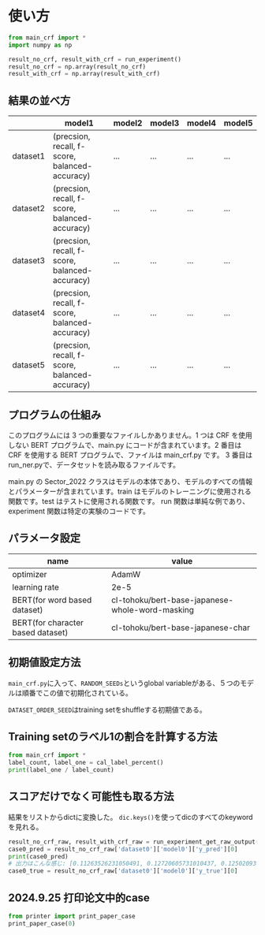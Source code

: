 # 使い方

```py
from main_crf import *
import numpy as np

result_no_crf, result_with_crf = run_experiment()
result_no_crf = np.array(result_no_crf)
result_with_crf = np.array(result_with_crf)
```
## 結果の並べ方

|      |  model1  |  model2  |  model3  |  model4  |  model5  |
| ---- | ----     | ----     | ----     | ----     | ----     |
|  dataset1  |  (precsion, recall, f-score, balanced-accuracy)  | ... | ... | ... | ... |
|  dataset2  |  (precsion, recall, f-score, balanced-accuracy)  | ... | ... | ... | ... |
|  dataset3  |  (precsion, recall, f-score, balanced-accuracy)  | ... | ... | ... | ... |
|  dataset4  |  (precsion, recall, f-score, balanced-accuracy)  | ... | ... | ... | ... |
|  dataset5  |  (precsion, recall, f-score, balanced-accuracy)  | ... | ... | ... | ... |

## プログラムの仕組み

このプログラムには 3 つの重要なファイルしかありません。1 つは CRF を使用しない BERT プログラムで、main.py にコードが含まれています。2 番目は CRF を使用する BERT プログラムで、ファイルは main\_crf.py です。 3 番目はrun\_ner.pyで、データセットを読み取るファイルです。

main.py の Sector\_2022 クラスはモデルの本体であり、モデルのすべての情報とパラメーターが含まれています。train はモデルのトレーニングに使用される関数です。test はテストに使用される関数です。 run 関数は単純な例であり、experiment 関数は特定の実験のコードです。

## パラメータ設定

|   name   |  value |
| ---- | ---- |
|  optimizer  |  AdamW |
|  learning rate  |  2e-5 |
|  BERT(for word based dataset)  | cl-tohoku/bert-base-japanese-whole-word-masking |
|  BERT(for character based dataset)  | cl-tohoku/bert-base-japanese-char |


## 初期値設定方法

`main_crf.py`に入って、`RANDOM_SEEDs`というglobal variableがある、５つのモデルは順番でこの値で初期化されている。

`DATASET_ORDER_SEED`はtraining setをshuffleする初期値である。

## Training setのラベル1の割合を計算する方法

```py
from main_crf import *
label_count, label_one = cal_label_percent()
print(label_one / label_count)
```

## スコアだけでなく可能性も取る方法

結果をリストからdictに変換した。
`dic.keys()`を使ってdicのすべてのkeywordを見れる。

```py
result_no_crf_raw, result_with_crf_raw = run_experiment_get_raw_output()
case0_pred = result_no_crf_raw['dataset0']['model0']['y_pred'][0]
print(case0_pred)
# 出力はこんな感じ: [0.11263526231050491, 0.12720605731010437, 0.12502093613147736, 0.11578959226608276, 0.12038103491067886, 0.11955509334802628, 0.10841980576515198, 0.10992693901062012, 0.0982583612203598, 0.13114511966705322, 0.13183309137821198, 0.11970293521881104, 0.080902598798275, 0.05768054723739624, 0.06931666284799576, 0.06536028534173965, 0.05445347726345062, 0.05253376439213753, 0.07992718368768692, 0.13279256224632263, 0.1735897660255432, 0.1821373701095581, 0.11884185671806335, 0.1317211091518402, 0.1243244856595993, 0.12247199565172195, 0.18926098942756653, 0.18819020688533783, 0.1932806372642517, 0.23031292855739594, 0.23812806606292725, 0.17765586078166962, 0.028003821149468422]
case0_true = result_no_crf_raw['dataset0']['model0']['y_true'][0]
```

## 2024.9.25 打印论文中的case

```py
from printer import print_paper_case
print_paper_case(0)
```
